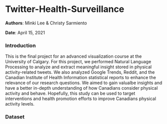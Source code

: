 # Twitter-Health-Surveillance
**Authors**: Minki Lee & Christy Sarmiento

**Date**: April 15, 2021

### Introduction

This is the final project for an advanced visualization course at the University of Calgary. For this project, we performed Natural Language Processing to analyze and extract meaningful insight stored in physical activity-related tweets. We also analyzed Google Trends, Reddit, and the Canadian Institute of Health Information statistical reports to enhance the relevance of our research questions. We aimed to gain valualbe insights and have a better in-depth understanding of how Canadians consider physical activity and behave. Hopefully, this study can be used to target interventions and health promotion efforts to improve Canadians physical activity levels.

### Dataset
